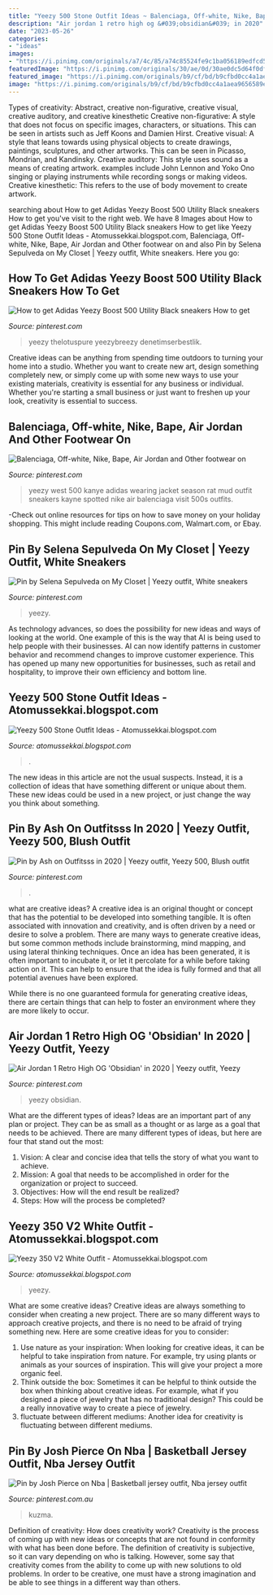 ```yaml
---
title: "Yeezy 500 Stone Outfit Ideas ~ Balenciaga, Off-white, Nike, Bape, Air Jordan And Other Footwear On"
description: "Air jordan 1 retro high og &#039;obsidian&#039; in 2020"
date: "2023-05-26"
categories:
- "ideas"
images:
- "https://i.pinimg.com/originals/a7/4c/85/a74c85524fe9c1ba056189edfcd5302b.jpg"
featuredImage: "https://i.pinimg.com/originals/30/ae/0d/30ae0dc5d64f0df6015e5e2b7411cb6e.jpg"
featured_image: "https://i.pinimg.com/originals/b9/cf/bd/b9cfbd0cc4a1aea9656589e0ec2c9afa.jpg"
image: "https://i.pinimg.com/originals/b9/cf/bd/b9cfbd0cc4a1aea9656589e0ec2c9afa.jpg"
---
```



Types of creativity: Abstract, creative non-figurative, creative visual, creative auditory, and creative kinesthetic
Creative non-figurative: A style that does not focus on specific images, characters, or situations. This can be seen in artists such as Jeff Koons and Damien Hirst. Creative visual: A style that leans towards using physical objects to create drawings, paintings, sculptures, and other artworks. This can be seen in Picasso, Mondrian, and Kandinsky. Creative auditory: This style uses sound as a means of creating artwork. examples include John Lennon and Yoko Ono singing or playing instruments while recording songs or making videos. Creative kinesthetic: This refers to the use of body movement to create artwork.

	

		
searching about How to get Adidas Yeezy Boost 500 Utility Black sneakers How to get you've visit to the right web. We have 8 Images about How to get Adidas Yeezy Boost 500 Utility Black sneakers How to get like Yeezy 500 Stone Outfit Ideas - Atomussekkai.blogspot.com, Balenciaga, Off-white, Nike, Bape, Air Jordan and Other footwear on and also Pin by Selena Sepulveda on My Closet | Yeezy outfit, White sneakers. Here you go:
		
    
## How To Get Adidas Yeezy Boost 500 Utility Black Sneakers How To Get

<img loading=lazy src="https://i.pinimg.com/originals/30/ae/0d/30ae0dc5d64f0df6015e5e2b7411cb6e.jpg" onerror="this.onerror=null;this.src='https://tse2.mm.bing.net/th?id=OIP.NZ13lQeCb1R9iyVZ5WdDfgHaJo&amp;pid=15.1';" alt="How to get Adidas Yeezy Boost 500 Utility Black sneakers How to get">

_Source: pinterest.com_

>yeezy thelotuspure yeezybreezy denetimserbestlik. 

	

Creative ideas can be anything from spending time outdoors to turning your home into a studio. Whether you want to create new art, design something completely new, or simply come up with some new ways to use your existing materials, creativity is essential for any business or individual. Whether you're starting a small business or just want to freshen up your look, creativity is essential to success.

    
## Balenciaga, Off-white, Nike, Bape, Air Jordan And Other Footwear On

<img loading=lazy src="https://i.pinimg.com/originals/b1/37/58/b137582a59bb413932f89f6fdba00ccb.png" onerror="this.onerror=null;this.src='https://tse4.mm.bing.net/th?id=OIP.OVPQc2ENRjFab5E-f7ueJAHaHW&amp;pid=15.1';" alt="Balenciaga, Off-white, Nike, Bape, Air Jordan and Other footwear on">

_Source: pinterest.com_

>yeezy west 500 kanye adidas wearing jacket season rat mud outfit sneakers kayne spotted nike air balenciaga visit 500s outfits. 

	

-Check out online resources for tips on how to save money on your holiday shopping. This might include reading Coupons.com, Walmart.com, or Ebay.

    
## Pin By Selena Sepulveda On My Closet | Yeezy Outfit, White Sneakers

<img loading=lazy src="https://i.pinimg.com/originals/a7/4c/85/a74c85524fe9c1ba056189edfcd5302b.jpg" onerror="this.onerror=null;this.src='https://tse4.mm.bing.net/th?id=OIP.BPipf30bHXdzVbggPYEVaAHaIx&amp;pid=15.1';" alt="Pin by Selena Sepulveda on My Closet | Yeezy outfit, White sneakers">

_Source: pinterest.com_

>yeezy. 

	

As technology advances, so does the possibility for new ideas and ways of looking at the world. One example of this is the way that AI is being used to help people with their businesses. AI can now identify patterns in customer behavior and recommend changes to improve customer experience. This has opened up many new opportunities for businesses, such as retail and hospitality, to improve their own efficiency and bottom line.

    
## Yeezy 500 Stone Outfit Ideas - Atomussekkai.blogspot.com

<img loading=lazy src="https://i.pinimg.com/originals/71/9a/9c/719a9c04b6106693523eec9fbc379ebd.jpg" onerror="this.onerror=null;this.src='https://tse3.mm.bing.net/th?id=OIP.kjd_TJEeWgUm3jAEjWtIPwHaJQ&amp;pid=15.1';" alt="Yeezy 500 Stone Outfit Ideas - Atomussekkai.blogspot.com">

_Source: atomussekkai.blogspot.com_

>. 

	

The new ideas in this article are not the usual suspects. Instead, it is a collection of ideas that have something different or unique about them. These new ideas could be used in a new project, or just change the way you think about something.

    
## Pin By Ash On Outfitsss In 2020 | Yeezy Outfit, Yeezy 500, Blush Outfit

<img loading=lazy src="https://i.pinimg.com/736x/08/e5/78/08e578836c4363cc4e2a8e6e46ca11fc.jpg" onerror="this.onerror=null;this.src='https://tse2.mm.bing.net/th?id=OIP.Fy3R6s2Fb8ZItz4W22m0dwHaJ4&amp;pid=15.1';" alt="Pin by Ash on Outfitsss in 2020 | Yeezy outfit, Yeezy 500, Blush outfit">

_Source: pinterest.com_

>. 

	

what are creative ideas?
A creative idea is an original thought or concept that has the potential to be developed into something tangible. It is often associated with innovation and creativity, and is often driven by a need or desire to solve a problem.
There are many ways to generate creative ideas, but some common methods include brainstorming, mind mapping, and using lateral thinking techniques. Once an idea has been generated, it is often important to incubate it, or let it percolate for a while before taking action on it. This can help to ensure that the idea is fully formed and that all potential avenues have been explored.

While there is no one guaranteed formula for generating creative ideas, there are certain things that can help to foster an environment where they are more likely to occur.

    
## Air Jordan 1 Retro High OG &#039;Obsidian&#039; In 2020 | Yeezy Outfit, Yeezy

<img loading=lazy src="https://i.pinimg.com/originals/10/4f/5b/104f5b90fc637c6d65776cd0eb852d39.jpg" onerror="this.onerror=null;this.src='https://tse4.mm.bing.net/th?id=OIP.VgPfQhBB0pnVi7fVjz0CcAHaIn&amp;pid=15.1';" alt="Air Jordan 1 Retro High OG &#039;Obsidian&#039; in 2020 | Yeezy outfit, Yeezy">

_Source: pinterest.com_

>yeezy obsidian. 

	

What are the different types of ideas?
Ideas are an important part of any plan or project. They can be as small as a thought or as large as a goal that needs to be achieved. There are many different types of ideas, but here are four that stand out the most: 
1) Vision: A clear and concise idea that tells the story of what you want to achieve.
2) Mission: A goal that needs to be accomplished in order for the organization or project to succeed.
3) Objectives: How will the end result be realized? 
4) Steps: How will the process be completed?

    
## Yeezy 350 V2 White Outfit - Atomussekkai.blogspot.com

<img loading=lazy src="https://i.pinimg.com/originals/b2/1f/38/b21f387f432eaaee8f32bf74c2b50de1.jpg" onerror="this.onerror=null;this.src='https://tse3.mm.bing.net/th?id=OIP.uBlmSTPsn9V3Rl3VmaO-dAHaNL&amp;pid=15.1';" alt="Yeezy 350 V2 White Outfit - Atomussekkai.blogspot.com">

_Source: atomussekkai.blogspot.com_

>yeezy. 

	

What are some creative ideas?
Creative ideas are always something to consider when creating a new project. There are so many different ways to approach creative projects, and there is no need to be afraid of trying something new. Here are some creative ideas for you to consider: 
1. Use nature as your inspiration: When looking for creative ideas, it can be helpful to take inspiration from nature. For example, try using plants or animals as your sources of inspiration. This will give your project a more organic feel. 
2. Think outside the box: Sometimes it can be helpful to think outside the box when thinking about creative ideas. For example, what if you designed a piece of jewelry that has no traditional design? This could be a really innovative way to create a piece of jewelry. 
3. fluctuate between different mediums: Another idea for creativity is fluctuating between different mediums.

    
## Pin By Josh Pierce On Nba | Basketball Jersey Outfit, Nba Jersey Outfit

<img loading=lazy src="https://i.pinimg.com/originals/b9/cf/bd/b9cfbd0cc4a1aea9656589e0ec2c9afa.jpg" onerror="this.onerror=null;this.src='https://tse3.mm.bing.net/th?id=OIP.bIBuUVFtdW-fcZDakIzLjgHaJN&amp;pid=15.1';" alt="Pin by Josh Pierce on Nba | Basketball jersey outfit, Nba jersey outfit">

_Source: pinterest.com.au_

>kuzma. 

	

Definition of creativity: How does creativity work?
Creativity is the process of coming up with new ideas or concepts that are not found in conformity with what has been done before. The definition of creativity is subjective, so it can vary depending on who is talking. However, some say that creativity comes from the ability to come up with new solutions to old problems. In order to be creative, one must have a strong imagination and be able to see things in a different way than others.

